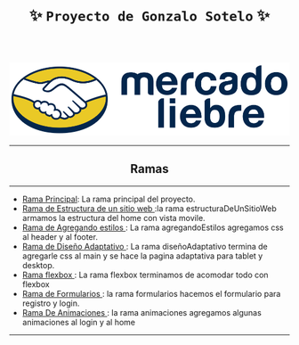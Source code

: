 <div align="center">

#  ******✨ `Proyecto de Gonzalo Sotelo` ✨******

<br>
<br>

</div>

![logo](https://raw.githubusercontent.com/GonzaSotelo/mercadoliebreGS/7624365086c9fc6232b096d42b2d45224d3fe28c/public/img/logo-mercado-liebre.svg)



---
<div align="center">

## Ramas
</div>

---
* [Rama Principal](https://github.com/GonzaSotelo/mercadoliebreGS): La rama principal del proyecto.
* [Rama de Estructura de un sitio web ](https://github.com/GonzaSotelo/mercadoliebreGS/tree/estructuraDeUnSitioWeb):la rama estructuraDeUnSitioWeb armamos la estructura del home con vista movile.
* [Rama de Agregando estilos ](https://github.com/GonzaSotelo/mercadoliebreGS/tree/agregandoEstilos): La rama agregandoEstilos agregamos css al header y al footer.
* [Rama de Diseño Adaptativo ](https://github.com/GonzaSotelo/mercadoliebreGS/tree/dise%C3%B1oAdaptativo): La rama diseñoAdaptativo termina de agregarle css al main y se hace la pagina adaptativa para tablet y desktop.
* [Rama flexbox ](https://github.com/GonzaSotelo/mercadoliebreGS/tree/flexbox): La rama flexbox terminamos de acomodar todo con flexbox
* [Rama de Formularios ](https://github.com/GonzaSotelo/mercadoliebreGS/tree/formularios): la rama formularios hacemos el formulario para registro y login.
* [Rama De Animaciones ](https://github.com/GonzaSotelo/mercadoliebreGS/tree/animaciones): la rama animaciones agregamos algunas animaciones al login y al home
---





